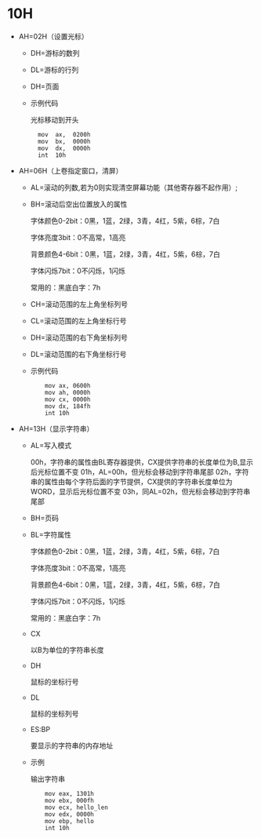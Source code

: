 # 10H

-   AH=02H（设置光标）
    -   DH=游标的数列
    -   DL=游标的行列
    -   DH=页面
    -   示例代码

        光标移动到开头
        ```6502&#x20;assembly
          mov  ax,  0200h
          mov  bx,  0000h
          mov  dx,  0000h
          int  10h
        ```
-   AH=06H（上卷指定窗口，清屏）
    -   AL=滚动的列数,若为0则实现清空屏幕功能（其他寄存器不起作用）;
    -   BH=滚动后空出位置放入的属性

        字体颜色0-2bit：0黑，1蓝，2绿，3青，4红，5紫，6棕，7白

        字体亮度3bit：0不高常，1高亮

        背景颜色4-6bit：0黑，1蓝，2绿，3青，4红，5紫，6棕，7白

        字体闪烁7bit：0不闪烁，1闪烁

        常用的：黑底白字：7h
    -   CH=滚动范围的左上角坐标列号
    -   CL=滚动范围的左上角坐标行号
    -   DH=滚动范围的右下角坐标列号
    -   DL=滚动范围的右下角坐标行号
    -   示例代码
        ```6502&#x20;assembly
            mov ax, 0600h
            mov ah, 0000h
            mov cx, 0000h
            mov dx, 184fh
            int 10h
        ```
-   AH=13H（显示字符串）
    -   AL=写入模式

        00h，字符串的属性由BL寄存器提供，CX提供字符串的长度单位为B,显示后光标位置不变
        01h，AL=00h，但光标会移动到字符串尾部
        02h，字符串的属性由每个字符后面的字节提供，CX提供的字符串长度单位为WORD，显示后光标位置不变
        03h，同AL=02h，但光标会移动到字符串尾部
    -   BH=页码
    -   BL=字符属性

        字体颜色0-2bit：0黑，1蓝，2绿，3青，4红，5紫，6棕，7白

        字体亮度3bit：0不高常，1高亮

        背景颜色4-6bit：0黑，1蓝，2绿，3青，4红，5紫，6棕，7白

        字体闪烁7bit：0不闪烁，1闪烁

        常用的：黑底白字：7h
    -   CX

        以B为单位的字符串长度
    -   DH

        鼠标的坐标行号
    -   DL

        鼠标的坐标列号
    -   ES:BP

        要显示的字符串的内存地址
    -   示例

        输出字符串
        ```6502&#x20;assembly
            mov eax, 1301h
            mov ebx, 000fh
            mov ecx, hello_len
            mov edx, 0000h
            mov ebp, hello
            int 10h
        ```
